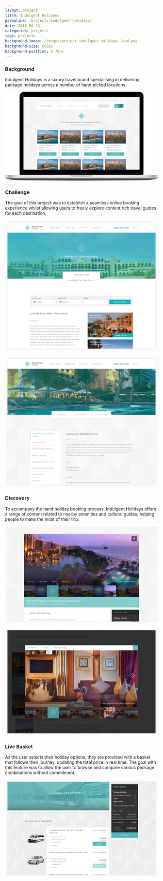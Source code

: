 ```yaml
---
layout: project
title: Indulgent Holidays
permalink: /projects/indulgent-holidays/
date: 2016-06-23
categories: projects
tags: projects
background-image: /images/project-indulgent_holidays_lead.png
background-size: 800px
background-position: 0 70px
---
```


### Background

Indulgent Holidays is a luxury travel brand specialising in delivering package holidays across a number of hand picked locations. 

![alt](/images/project-indulgent_holidays_home.jpg)

### Challenge

The goal of this project was to establish a seamless online booking experience whilst allowing users to freely explore content rich travel guides for each destination.

![alt](/images/project-indulgent_holidays_tips.jpg)

![alt](/images/project-indulgent_holidays_attractions.jpg)

### Discovery

To accompany the hand holiday booking process, Indulgent Holidays offers a range of content related to nearby amenities and cultural guides, helping people to make the most of their trip.

![alt](/images/project-indulgent_holidays_hotel.jpg)

![alt](/images/project-indulgent_holidays_rooms.jpg)

### Live Basket

As the user selects their holiday options, they are provided with a basket that follows their journey, updating the total price in real time. The goal with this feature was to allow the user to browse and compare various package combinations without commitment.

![alt](/images/project-indulgent_holidays_transfer.jpg)